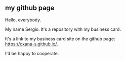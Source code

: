 my github page
---
Hello, everybody.

My name Sergio.
It's a repository with my business card.  

It's a link to my business card site on the github page:  
https://oxana-s.github.io/.  

I'd be happy to cooperate.  
